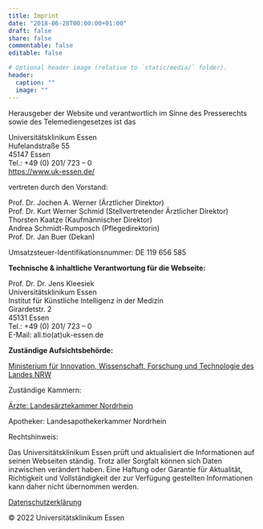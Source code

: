 ```yaml
---
title: Imprint
date: "2018-06-28T00:00:00+01:00"
draft: false
share: false
commentable: false
editable: false

# Optional header image (relative to `static/media/` folder).
header:
  caption: ""
  image: ""
---
```

Herausgeber der Website und verantwortlich im Sinne des Presserechts sowie des Telemediengesetzes ist das
 
Universitätsklinikum Essen                                                                              
Hufelandstraße 55                                                                                      
45147 Essen                                                                                                
Tel.: +49 (0) 201/ 723 – 0                                                                              
https://www.uk-essen.de/
 
vertreten durch den Vorstand:

Prof. Dr. Jochen A. Werner (Ärztlicher Direktor)                                              
Prof. Dr. Kurt Werner Schmid (Stellvertretender Ärztlicher Direktor)              
Thorsten Kaatze (Kaufmännischer Direktor)                                                  
Andrea Schmidt-Rumposch (Pflegedirektorin)                                                  
Prof. Dr. Jan Buer (Dekan)                                                                               

Umsatzsteuer-Identifikationsnummer: DE 119 656 585
 
**Technische & inhaltliche Verantwortung für die Webseite:**

Prof. Dr. Dr. Jens Kleesiek                                                                             
Universitätsklinikum Essen                                                                                         
Institut für Künstliche Intelligenz in der Medizin                                             
Girardetstr. 2                                                                                                   
45131 Essen                                                                                                   
Tel.: +49 (0) 201/ 723 – 0                                                                               
E-Mail: all.tio(at)uk-essen.de                                                                        
 
**Zuständige Aufsichtsbehörde:**

[Ministerium für Innovation, Wissenschaft, Forschung und Technologie des Landes NRW](https://www.mkw.nrw)

Zuständige Kammern:

[Ärzte: Landesärztekammer Nordrhein](https://www.aekno.de)

Apotheker: Landesapothekerkammer Nordrhein

Rechtshinweis:

Das Universitätsklinikum Essen prüft und aktualisiert die Informationen auf seinen Webseiten ständig. Trotz aller Sorgfalt können sich Daten inzwischen verändert haben. Eine Haftung oder Garantie für Aktualität, Richtigkeit und Vollständigkeit der zur Verfügung gestellten Informationen kann daher nicht übernommen werden.
 
 
[Datenschutzerklärung](https://www.uk-essen.de/datenschutz/)

© 2022 Universitätsklinikum Essen